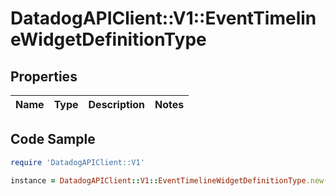 # DatadogAPIClient::V1::EventTimelineWidgetDefinitionType

## Properties

Name | Type | Description | Notes
------------ | ------------- | ------------- | -------------

## Code Sample

```ruby
require 'DatadogAPIClient::V1'

instance = DatadogAPIClient::V1::EventTimelineWidgetDefinitionType.new()
```


